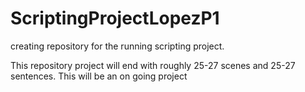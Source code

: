 # ScriptingProjectLopezP1
creating repository for the running scripting project.

This repository project will end with roughly 25-27 scenes and 25-27 sentences. This will be an on going project
